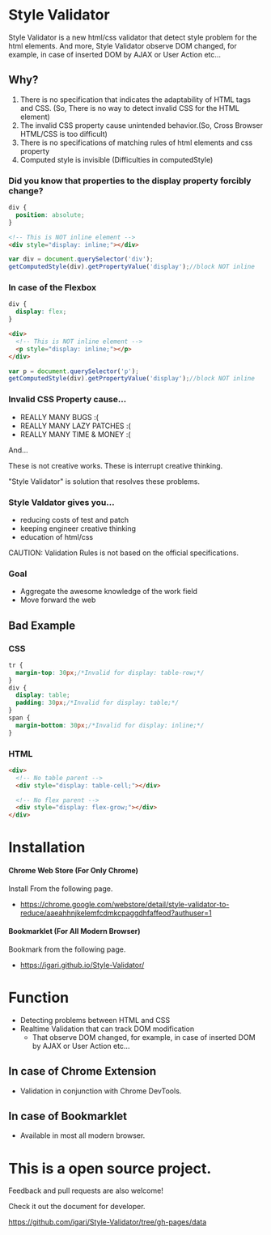 
Style Validator
============================

Style Validator is a new html/css validator that detect style problem for the html elements. And more, Style Validator observe DOM changed, for example, in case of inserted DOM by AJAX or User Action etc...

## Why?

1. There is no specification that indicates the adaptability of HTML tags and CSS. (So, There is no way to detect invalid CSS for the HTML element)
2. The invalid CSS property cause unintended behavior.(So, Cross Browser HTML/CSS is too difficult)
3. There is no specifications of matching rules of html elements and css property
4. Computed style is invisible (Difficulties in computedStyle)

### Did you know that properties to the display property forcibly change?

```css
div {
  position: absolute;
}
```
```html
<!-- This is NOT inline element -->
<div style="display: inline;"></div>
```
```js
var div = document.querySelector('div');
getComputedStyle(div).getPropertyValue('display');//block NOT inline
```

### In case of the Flexbox

```css
div {
  display: flex;
}
```
```html
<div>
  <!-- This is NOT inline element -->
  <p style="display: inline;"></p>
</div>
```
```js
var p = document.querySelector('p');
getComputedStyle(div).getPropertyValue('display');//block NOT inline
```


### Invalid CSS Property cause...

- REALLY MANY BUGS :(
- REALLY MANY LAZY PATCHES :(
- REALLY MANY TIME & MONEY :(

And...

These is not creative works.
These is interrupt creative thinking.

"Style Validator" is solution that resolves these problems.

### Style Valdator gives you...

- reducing costs of test and patch
- keeping engineer creative thinking
- education of html/css

CAUTION: Validation Rules is not based on the official specifications.

### Goal

- Aggregate the awesome knowledge of the work field
- Move forward the web


## Bad Example

### CSS

```css
tr {
  margin-top: 30px;/*Invalid for display: table-row;*/
}
div {
  display: table;
  padding: 30px;/*Invalid for display: table;*/
}
span {
  margin-bottom: 30px;/*Invalid for display: inline;*/
}
```

### HTML

```html
<div>
  <!-- No table parent -->
  <div style="display: table-cell;"></div>

  <!-- No flex parent -->
  <div style="display: flex-grow;"></div>
</div>
```

# Installation

#### Chrome Web Store (For Only Chrome)

Install From the following page.

- https://chrome.google.com/webstore/detail/style-validator-to-reduce/aaeahhnjkelemfcdmkcpaggdhfaffeod?authuser=1

#### Bookmarklet (For All Modern Browser)

Bookmark from the following page.

- https://igari.github.io/Style-Validator/


# Function

- Detecting problems between HTML and CSS
- Realtime Validation that can track DOM modification
  - That observe DOM changed, for example, in case of inserted DOM by AJAX or User Action etc...

## In case of Chrome Extension

- Validation in conjunction with Chrome DevTools.

## In case of Bookmarklet

- Available in most all modern browser.


# This is a open source project.

Feedback and pull requests are also welcome!

Check it out the document for developer.

https://github.com/igari/Style-Validator/tree/gh-pages/data
